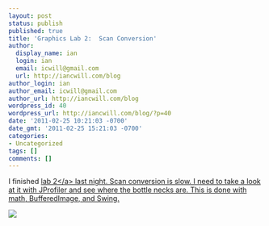 ```yaml
---
layout: post
status: publish
published: true
title: 'Graphics Lab 2:  Scan Conversion'
author:
  display_name: ian
  login: ian
  email: icwill@gmail.com
  url: http://iancwill.com/blog
author_login: ian
author_email: icwill@gmail.com
author_url: http://iancwill.com/blog
wordpress_id: 40
wordpress_url: http://iancwill.com/blog/?p=40
date: '2011-02-25 10:21:03 -0700'
date_gmt: '2011-02-25 15:21:03 -0700'
categories:
- Uncategorized
tags: []
comments: []
---
```

<p>I finished <a href="http:&#47;&#47;iancwill.com&#47;graphics2&#47;assign2.html">lab 2<&#47;a> last night.  Scan conversion is slow.  I need to take a look at it with JProfiler and see where the bottle necks are.  This is done with math, BufferedImage, and Swing.  </p>
<p><img src="http:&#47;&#47;iancwill.com&#47;graphics2&#47;filled-chess2.png"></p>
